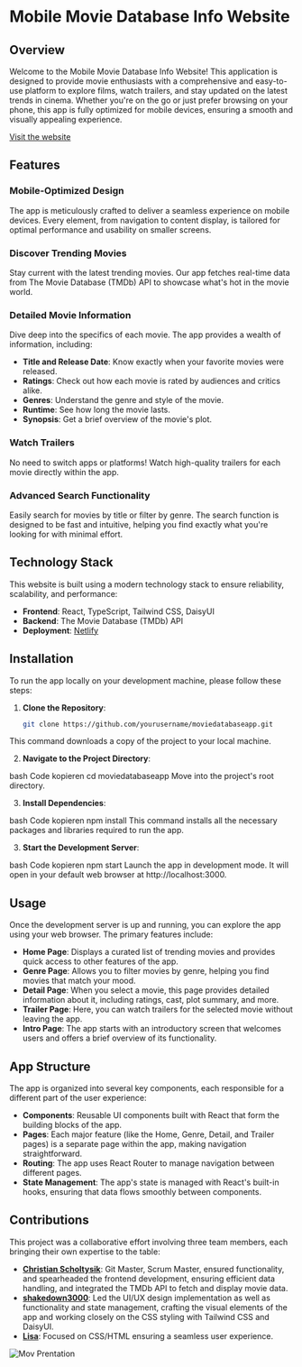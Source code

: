 # Mobile Movie Database Info Website

## Overview

Welcome to the Mobile Movie Database Info Website! This application is designed to provide movie enthusiasts with a comprehensive and easy-to-use platform to explore films, watch trailers, and stay updated on the latest trends in cinema. Whether you're on the go or just prefer browsing on your phone, this app is fully optimized for mobile devices, ensuring a smooth and visually appealing experience.

[Visit the website](https://ourmoviedatabaseapp.netlify.app/)

## Features

### Mobile-Optimized Design

The app is meticulously crafted to deliver a seamless experience on mobile devices. Every element, from navigation to content display, is tailored for optimal performance and usability on smaller screens.

### Discover Trending Movies

Stay current with the latest trending movies. Our app fetches real-time data from The Movie Database (TMDb) API to showcase what's hot in the movie world.

### Detailed Movie Information

Dive deep into the specifics of each movie. The app provides a wealth of information, including:

- **Title and Release Date**: Know exactly when your favorite movies were released.
- **Ratings**: Check out how each movie is rated by audiences and critics alike.
- **Genres**: Understand the genre and style of the movie.
- **Runtime**: See how long the movie lasts.
- **Synopsis**: Get a brief overview of the movie's plot.

### Watch Trailers

No need to switch apps or platforms! Watch high-quality trailers for each movie directly within the app.

### Advanced Search Functionality

Easily search for movies by title or filter by genre. The search function is designed to be fast and intuitive, helping you find exactly what you're looking for with minimal effort.

## Technology Stack

This website is built using a modern technology stack to ensure reliability, scalability, and performance:

- **Frontend**: React, TypeScript, Tailwind CSS, DaisyUI
- **Backend**: The Movie Database (TMDb) API
- **Deployment**: [Netlify](https://ourmoviedatabaseapp.netlify.app/)

## Installation

To run the app locally on your development machine, please follow these steps:

1. **Clone the Repository**:
   ```bash
   git clone https://github.com/yourusername/moviedatabaseapp.git
   ```

This command downloads a copy of the project to your local machine.

2. **Navigate to the Project Directory**:

bash
Code kopieren
cd moviedatabaseapp
Move into the project's root directory.

3. **Install Dependencies**:

bash
Code kopieren
npm install
This command installs all the necessary packages and libraries required to run the app.

3. **Start the Development Server**:

bash
Code kopieren
npm start
Launch the app in development mode. It will open in your default web browser at http://localhost:3000.

## Usage

Once the development server is up and running, you can explore the app using your web browser. The primary features include:

- **Home Page**: Displays a curated list of trending movies and provides quick access to other features of the app.
- **Genre Page**: Allows you to filter movies by genre, helping you find movies that match your mood.
- **Detail Page**: When you select a movie, this page provides detailed information about it, including ratings, cast, plot summary, and more.
- **Trailer Page**: Here, you can watch trailers for the selected movie without leaving the app.
- **Intro Page**: The app starts with an introductory screen that welcomes users and offers a brief overview of its functionality.

## App Structure

The app is organized into several key components, each responsible for a different part of the user experience:

- **Components**: Reusable UI components built with React that form the building blocks of the app.
- **Pages**: Each major feature (like the Home, Genre, Detail, and Trailer pages) is a separate page within the app, making navigation straightforward.
- **Routing**: The app uses React Router to manage navigation between different pages.
- **State Management**: The app's state is managed with React's built-in hooks, ensuring that data flows smoothly between components.

## Contributions

This project was a collaborative effort involving three team members, each bringing their own expertise to the table:

- **[Christian Scholtysik](https://github.com/ChristianScholtysik)**: Git Master, Scrum Master, ensured functionality, and spearheaded the frontend development, ensuring efficient data handling, and integrated the TMDb API to fetch and display movie data.
- **[shakedown3000](https://github.com/shakedown3000)**: Led the UI/UX design implementation as well as functionality and state management, crafting the visual elements of the app and working closely on the CSS styling with Tailwind CSS and DaisyUI.
- **[Lisa](https://github.com/lisayl1688)**: Focused on CSS/HTML ensuring a seamless user experience.

![Mov Prentation](./public/MOV%20Presentation.svg)
